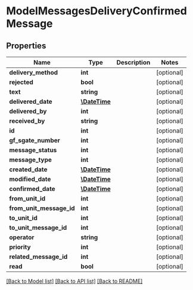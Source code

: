 # ModelMessagesDeliveryConfirmedMessage

## Properties
Name | Type | Description | Notes
------------ | ------------- | ------------- | -------------
**delivery_method** | **int** |  | [optional] 
**rejected** | **bool** |  | [optional] 
**text** | **string** |  | [optional] 
**delivered_date** | [**\DateTime**](\DateTime.md) |  | [optional] 
**delivered_by** | **int** |  | [optional] 
**received_by** | **string** |  | [optional] 
**id** | **int** |  | [optional] 
**gf_sgate_number** | **int** |  | [optional] 
**message_status** | **int** |  | [optional] 
**message_type** | **int** |  | [optional] 
**created_date** | [**\DateTime**](\DateTime.md) |  | [optional] 
**modified_date** | [**\DateTime**](\DateTime.md) |  | [optional] 
**confirmed_date** | [**\DateTime**](\DateTime.md) |  | [optional] 
**from_unit_id** | **int** |  | [optional] 
**from_unit_message_id** | **int** |  | [optional] 
**to_unit_id** | **int** |  | [optional] 
**to_unit_message_id** | **int** |  | [optional] 
**operator** | **string** |  | [optional] 
**priority** | **int** |  | [optional] 
**related_message_id** | **int** |  | [optional] 
**read** | **bool** |  | [optional] 

[[Back to Model list]](../README.md#documentation-for-models) [[Back to API list]](../README.md#documentation-for-api-endpoints) [[Back to README]](../README.md)



